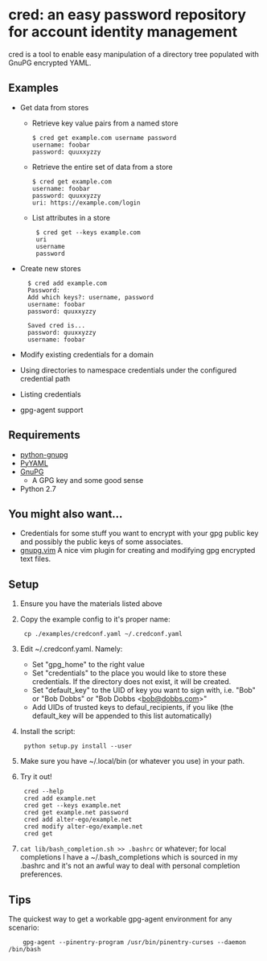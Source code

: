 cred: an easy password repository for account identity management
=========================================================

cred is a tool to enable easy manipulation of a directory tree populated 
with GnuPG encrypted YAML.

Examples
--------
- Get data from stores
  - Retrieve key value pairs from a named store
        
        $ cred get example.com username password
        username: foobar
        password: quuxxyzzy

  - Retrieve the entire set of data from a store
        
        $ cred get example.com
        username: foobar
        password: quuxxyzzy
        uri: https://example.com/login

  - List attributes in a store
         
         $ cred get --keys example.com
         uri
         username
         password

- Create new stores
        
        $ cred add example.com
        Password:
        Add which keys?: username, password
        username: foobar
        password: quuxxyzzy
        
        Saved cred is...
        password: quuxxyzzy
        username: foobar

- Modify existing credentials for a domain
- Using directories to namespace credentials under the configured credential path
- Listing credentials
- gpg-agent support

Requirements
------------
- [python-gnupg][1]
- [PyYAML][2]
- [GnuPG][3]
  - A GPG key and some good sense
- Python 2.7

You might also want...
-----------
- Credentials for some stuff you want to encrypt with your gpg public key and possibly the public keys of some associates.
- [gnupg.vim][4] A nice vim plugin for creating and modifying gpg encrypted text files.

Setup
-----
1. Ensure you have the materials listed above 
1. Copy the example config to it's proper name:
        
        cp ./examples/credconf.yaml ~/.credconf.yaml 
2. Edit ~/.credconf.yaml. Namely:
    - Set "gpg\_home" to the right value
    - Set "credentials" to the place you would like to store these credentials. If the directory does not exist, it will be created.
    - Set "default\_key" to the UID of key you want to sign with, i.e. "Bob" or "Bob Dobbs" or "Bob Dobbs \<bob@dobbs.com\>"
    - Add UIDs of trusted keys to defaul\_recipients, if you like (the default\_key will be appended to this list automatically)
3. Install the script:
        
        python setup.py install --user
4. Make sure you have ~/.local/bin (or whatever you use) in your path.
4. Try it out!
        
        cred --help
        cred add example.net
        cred get --keys example.net
        cred get example.net password
        cred add alter-ego/example.net
        cred modify alter-ego/example.net
        cred get
6. `cat lib/bash_completion.sh >> .bashrc` or whatever; for local completions I have a ~/.bash\_completions which is sourced in my .bashrc and it's not an awful way to deal with personal completion preferences.

Tips
----
The quickest way to get a workable gpg-agent environment for any scenario:
        
        gpg-agent --pinentry-program /usr/bin/pinentry-curses --daemon /bin/bash

[1]: http://pypi.python.org/pypi/python-gnupg   "python-gnupg"
[2]: http://pypi.python.org/pypi/PyYAML         "PyYAML"
[3]: http://www.gnupg.org/                      "GnuPG"
[4]: http://www.vim.org/scripts/script.php?script_id=3645   "gnupg.vim"
